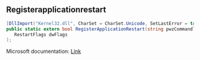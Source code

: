 ## Registerapplicationrestart

```csharp
[DllImport("Kernel32.dll", CharSet = CharSet.Unicode, SetLastError = true)][return: MarshalAs(UnmanagedType.Bool)]
public static extern bool RegisterApplicationRestart(string pwzCommandline,
   RestartFlags dwFlags
);
```

Microsoft documentation: [Link](https://docs.microsoft.com/en-us/windows/win32/api/winbase/nf-winbase-registerapplicationrestart)
